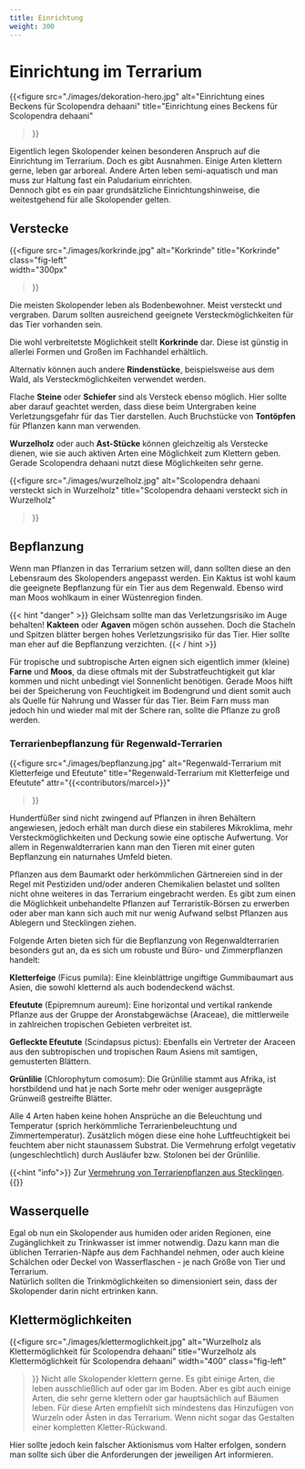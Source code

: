 ```yaml
---
title: Einrichtung
weight: 300
---
```


# Einrichtung im Terrarium

{{<figure 
  src="./images/dekoration-hero.jpg" 
  alt="Einrichtung eines Beckens für Scolopendra dehaani" 
  title="Einrichtung eines Beckens für Scolopendra dehaani"
>}}


Eigentlich legen Skolopender keinen besonderen Anspruch auf die Einrichtung im Terrarium. Doch es gibt Ausnahmen. Einige Arten klettern gerne, leben gar arboreal. Andere Arten leben semi-aquatisch und man muss zur Haltung fast ein Paludarium einrichten.  
Dennoch gibt es ein paar grundsätzliche Einrichtungshinweise, die weitestgehend für alle Skolopender gelten.

## Verstecke

{{<figure 
  src="./images/korkrinde.jpg" 
  alt="Korkrinde"
  title="Korkrinde" 
  class="fig-left"  
  width="300px" 
>}}

Die meisten Skolopender leben als Bodenbewohner. Meist versteckt und vergraben. Darum sollten ausreichend geeignete Versteckmöglichkeiten für das Tier vorhanden sein.

Die wohl verbreitetste Möglichkeit stellt **Korkrinde** dar. Diese ist günstig in allerlei Formen und Großen im Fachhandel erhältlich.

Alternativ können auch andere **Rindenstücke**, beispielsweise aus dem Wald, als Versteckmöglichkeiten verwendet werden.

Flache **Steine** oder **Schiefer** sind als Versteck ebenso möglich. Hier sollte aber darauf geachtet werden, dass diese beim Untergraben keine Verletzungsgefahr für das Tier darstellen. Auch Bruchstücke von **Tontöpfen** für Pflanzen kann man verwenden. 

**Wurzelholz** oder auch **Ast-Stücke** können gleichzeitig als Verstecke dienen, wie sie auch aktiven Arten eine Möglichkeit zum Klettern geben. Gerade Scolopendra dehaani nutzt diese Möglichkeiten sehr gerne.

{{<figure 
  src="./images/wurzelholz.jpg" 
  alt="Scolopendra dehaani versteckt sich in Wurzelholz" 
  title="Scolopendra dehaani versteckt sich in Wurzelholz" 
>}}

## Bepflanzung

Wenn man Pflanzen in das Terrarium setzen will, dann sollten diese an den Lebensraum des Skolopenders angepasst werden. Ein Kaktus ist wohl kaum die geeignete Bepflanzung für ein Tier aus dem Regenwald. Ebenso wird man Moos wohlkaum in einer Wüstenregion finden.

{{< hint "danger" >}}
Gleichsam sollte man das Verletzungsrisiko im Auge behalten! **Kakteen** oder **Agaven** mögen schön aussehen. Doch die Stacheln und Spitzen blätter bergen hohes Verletzungsrisiko für das Tier. Hier sollte man eher auf die Bepflanzung verzichten. 
{{< / hint >}}

Für tropische und subtropische Arten eignen sich eigentlich immer (kleine) **Farne** und **Moos**, da diese oftmals mit der Substratfeuchtigkeit gut klar kommen und nicht unbedingt viel Sonnenlicht benötigen. Gerade Moos hilft bei der Speicherung von Feuchtigkeit im Bodengrund und dient somit auch als Quelle für Nahrung und Wasser für das Tier. Beim Farn muss man jedoch hin und wieder mal mit der Schere ran, sollte die Pflanze zu groß werden.

### Terrarienbepflanzung für Regenwald-Terrarien

{{<figure 
  src="./images/bepflanzung.jpg" 
  alt="Regenwald-Terrarium mit Kletterfeige und Efeutute" 
  title="Regenwald-Terrarium mit Kletterfeige und Efeutute" 
  attr="{{<contributors/marcel>}}"
>}}

Hundertfüßer sind nicht zwingend auf Pflanzen in ihren Behältern angewiesen, jedoch erhält man durch diese ein stabileres Mikroklima, mehr Versteckmöglichkeiten und Deckung sowie eine optische Aufwertung. Vor allem in Regenwaldterrarien kann man den Tieren mit einer guten Bepflanzung ein naturnahes Umfeld bieten.

Pflanzen aus dem Baumarkt oder herkömmlichen Gärtnereien sind in der Regel mit Pestiziden und/oder anderen Chemikalien belastet und sollten nicht ohne weiteres in das Terrarium eingebracht werden. Es gibt zum einen die Möglichkeit unbehandelte Pflanzen auf Terraristik-Börsen zu erwerben oder aber man kann sich auch mit nur wenig Aufwand selbst Pflanzen aus Ablegern und Stecklingen ziehen.

Folgende Arten bieten sich für die Bepflanzung von Regenwaldterrarien besonders gut an, da es sich um robuste und Büro- und Zimmerpflanzen handelt: 

**Kletterfeige** (Ficus pumila):  Eine kleinblättrige ungiftige Gummibaumart aus Asien, die sowohl kletternd als auch bodendeckend wächst.

**Efeutute** (Epipremnum aureum): Eine horizontal und vertikal rankende Pflanze aus der Gruppe der Aronstabgewächse (Araceae), die mittlerweile in zahlreichen tropischen Gebieten verbreitet ist. 

**Gefleckte Efeutute** (Scindapsus pictus): Ebenfalls ein Vertreter der Araceen aus den subtropischen und tropischen Raum Asiens mit samtigen, gemusterten Blättern.

**Grünlilie** (Chlorophytum comosum): Die Grünlilie stammt aus Afrika, ist horstbildend und hat je nach Sorte mehr oder weniger ausgeprägte Grünweiß gestreifte Blätter.

Alle 4 Arten haben keine hohen Ansprüche an die Beleuchtung und Temperatur (sprich herkömmliche Terrarienbeleuchtung und Zimmertemperatur). Zusätzlich mögen diese eine hohe Luftfeuchtigkeit bei feuchtem aber nicht staunassem Substrat. Die Vermehrung erfolgt vegetativ (ungeschlechtlich) durch Ausläufer bzw. Stolonen bei der Grünlilie.

{{<hint "info">}}
Zur [Vermehrung von Terrarienpflanzen aus Stecklingen](stecklinge).
{{</hint>}}

## Wasserquelle

Egal ob nun ein Skolopender aus humiden oder ariden Regionen, eine Zugänglichkeit zu Trinkwasser ist immer notwendig. Dazu kann man die üblichen Terrarien-Näpfe aus dem Fachhandel nehmen, oder auch kleine Schälchen oder Deckel von Wasserflaschen - je nach Größe von Tier und Terrarium.  
Natürlich sollten die Trinkmöglichkeiten so dimensioniert sein, dass der Skolopender darin nicht ertrinken kann.

## Klettermöglichkeiten

{{<figure 
  src="./images/klettermoglichkeit.jpg" 
  alt="Wurzelholz als Klettermöglichkeit für Scolopendra dehaani" 
  title="Wurzelholz als Klettermöglichkeit für Scolopendra dehaani"
  width="400"
  class="fig-left"
>}}
Nicht alle Skolopender klettern gerne. Es gibt einige Arten, die leben ausschließlich auf oder gar im Boden. Aber es gibt auch einige Arten, die sehr gerne klettern oder gar hauptsächlich auf Bäumen leben. Für diese Arten empfiehlt sich mindestens das Hinzufügen von Wurzeln oder Ästen in das Terrarium. Wenn nicht sogar das Gestalten einer kompletten Kletter-Rückwand.  

Hier sollte jedoch kein falscher Aktionismus vom Halter erfolgen, sondern man sollte sich über die Anforderungen der jeweiligen Art informieren.

